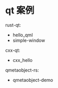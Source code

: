 # qt 案例
rust-qt:
- hello_qml
- simple-window

cxx-qt:
- cxx_hello

qmetaobject-rs:
- qmetaobject-demo
